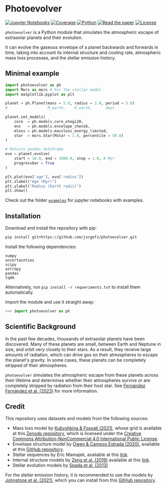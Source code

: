 # Photoevolver
[![Jupyter Notebooks](https://img.shields.io/badge/Jupyter-notebooks-e67e22)](https://www.github.com/jorgefz/photoevolver/blob/main/examples)
[![Coverage](https://img.shields.io/badge/Coverage-66%25-brightgreen)](./README.md)
[![Python](https://img.shields.io/badge/Python->=3.10-cornflowerblue)](./README.md)
[![Read the paper](https://img.shields.io/badge/Read-the%20paper-blue)](https://ui.adsabs.harvard.edu/abs/2023MNRAS.tmp.1197F/abstract)
[![License](https://img.shields.io/badge/License-GNU%20GPL%20v3.0-mediumorchid)](https://www.github.com/jorgefz/photoevolver/blob/main/LICENSE)


`photoevolver` is a Python module that simulates the atmospheric escape of extrasolar planets and their evolution.

It can evolve the gaseous envelope of a planet backwards and forwards in time, taking into account its internal structure and cooling rate, atmospheric mass loss processes, and the stellar emission history.

## Minimal example
```python
import photoevolver as ph
import Mors as mors # For the stellar model
import matplotlib.pyplot as plt

planet = ph.Planet(mass = 5.0, radius = 2.0, period = 5.0)
#                  M_earth,    R_earth,      days

planet.set_models(
    core  = ph.models.core_otegi20,
    env   = ph.models.envelope_chen16,
    mloss = ph.models.massloss_energy_limited,
    star  = mors.Star(Mstar = 1.0, percentile = 50.0)
)

# Returns pandas dataframe
evo = planet.evolve(
    start = 10.0, end = 1000.0, step = 1.0, # Myr
    progressbar = True
)

plt.plot(evo['age'], evo['radius'])
plt.xlabel("Age (Myr)")
plt.ylabel("Radius (Earth radii)")
plt.show()
```

Check out the folder [`examples`](./examples) for jupyter notebooks with examples.


## Installation

Download and install the repository with pip:
```bash
pip install git+https://github.com/jorgefz/photoevolver.git
```

Install the following dependencies:
```
numpy
uncertainties
scipy
astropy
pandas
tqdm
```
Alternatively, run `pip install -r requeriments.txt` to install them automatically.

Import the module and use it straight away:
```python
>>> import photoevolver as ph
```

## Scientific Background

In the past few decades, thousands of extrasolar planets have been discovered.
Many of these planets are small, between Earth and Neptune in size, and orbit very closely to their stars. As a result, they receive large amounts of radiation, which can drive gas on their atmospheres to escape the planet's gravity.
In some cases, these planets can be completely stripped of their atmospheres.

`photoevolver` simulates the atmospheric escape from these planets across their lifetime and determines whether their atmospheres survive or are completely stripped by radiation from their host star.
See [Fernández Fernández et al. (2023)](https://ui.adsabs.harvard.edu/abs/2023MNRAS.tmp.1197F/abstract) for more information.


## Credit

This repository uses datasets and models from the following sources:

* Mass loss model by [Kubyshkina & Fossati (2021)](https://ui.adsabs.harvard.edu/abs/2021RNAAS...5...74K/abstract), whose grid is available at this [Zenodo repository](https://zenodo.org/record/4643823), which is licensed under the [Creative Commons Attribution-NonCommercial 4.0 International Public License](https://creativecommons.org/licenses/by-nc/4.0/).
* Envelope structure model by [Owen & Campos Estrada (2020)](https://ui.adsabs.harvard.edu/abs/2020MNRAS.491.5287O/abstract), available at this [GitHub repository](https://github.com/jo276/EvapMass).
* Stellar sequences by Eric Mamajek, available at this [link](http://www.pas.rochester.edu/~emamajek/EEM_dwarf_UBVIJHK_colors_Teff.txt).
* Internal structure models by [Zeng et al. (2019)](https://ui.adsabs.harvard.edu/abs/2019PNAS..116.9723Z/abstract) available at this [link](https://lweb.cfa.harvard.edu/~lzeng/planetmodels.html).
* Stellar evolution models by [Spada et al. (2013)]()

For the stellar emission history, it is recommended to use the models by [Johnstone et al. (2021)](https://ui.adsabs.harvard.edu/abs/2020arXiv200907695J/abstract), which you can install from this [GitHub repository](https://github.com/ColinPhilipJohnstone/Mors).

